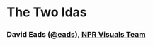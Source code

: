 # The Two Idas

### David Eads ([@eads](http://twitter.com/eads)), [NPR Visuals Team](http://blog.apps.npr.org/) 
